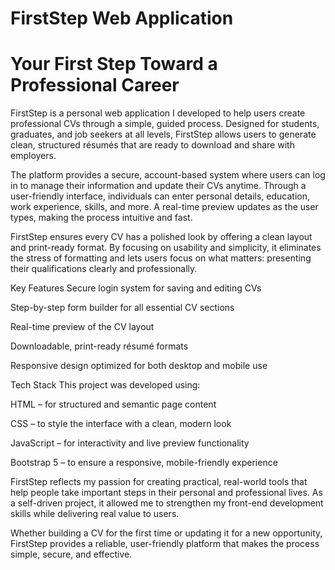 # FirstStep Web Application
# Your First Step Toward a Professional Career

FirstStep is a personal web application I developed to help users create professional CVs through a simple, guided process. Designed for students, graduates, and job seekers at all levels, FirstStep allows users to generate clean, structured résumés that are ready to download and share with employers.

The platform provides a secure, account-based system where users can log in to manage their information and update their CVs anytime. Through a user-friendly interface, individuals can enter personal details, education, work experience, skills, and more. A real-time preview updates as the user types, making the process intuitive and fast.

FirstStep ensures every CV has a polished look by offering a clean layout and print-ready format. By focusing on usability and simplicity, it eliminates the stress of formatting and lets users focus on what matters: presenting their qualifications clearly and professionally.

Key Features
Secure login system for saving and editing CVs

Step-by-step form builder for all essential CV sections

Real-time preview of the CV layout

Downloadable, print-ready résumé formats

Responsive design optimized for both desktop and mobile use

Tech Stack
This project was developed using:

HTML – for structured and semantic page content

CSS – to style the interface with a clean, modern look

JavaScript – for interactivity and live preview functionality

Bootstrap 5 – to ensure a responsive, mobile-friendly experience

FirstStep reflects my passion for creating practical, real-world tools that help people take important steps in their personal and professional lives. As a self-driven project, it allowed me to strengthen my front-end development skills while delivering real value to users.

Whether building a CV for the first time or updating it for a new opportunity, FirstStep provides a reliable, user-friendly platform that makes the process simple, secure, and effective.
